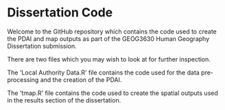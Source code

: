 # Dissertation Code

Welcome to the GitHub repository which contains the code used to create the PDAI and map outputs as part of the GEOG3630 Human Geography Dissertation submission.

There are two files which you may wish to look at for further inspection.

The 'Local Authority Data.R' file contains the code used for the data pre-processing and the creation of the PDAI.

The 'tmap.R' file contains the code used to create the spatial outputs used in the results section of the dissertation.